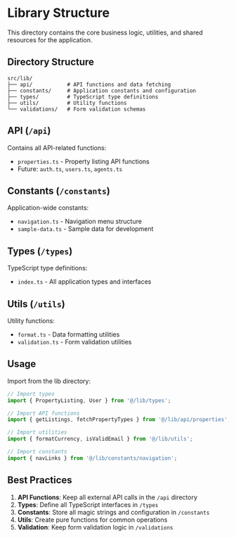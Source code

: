 # Library Structure

This directory contains the core business logic, utilities, and shared resources for the application.

## Directory Structure

```
src/lib/
├── api/           # API functions and data fetching
├── constants/     # Application constants and configuration
├── types/         # TypeScript type definitions
├── utils/         # Utility functions
└── validations/   # Form validation schemas
```

## API (`/api`)

Contains all API-related functions:
- `properties.ts` - Property listing API functions
- Future: `auth.ts`, `users.ts`, `agents.ts`

## Constants (`/constants`)

Application-wide constants:
- `navigation.ts` - Navigation menu structure
- `sample-data.ts` - Sample data for development

## Types (`/types`)

TypeScript type definitions:
- `index.ts` - All application types and interfaces

## Utils (`/utils`)

Utility functions:
- `format.ts` - Data formatting utilities
- `validation.ts` - Form validation utilities

## Usage

Import from the lib directory:

```typescript
// Import types
import { PropertyListing, User } from '@/lib/types';

// Import API functions
import { getListings, fetchPropertyTypes } from '@/lib/api/properties';

// Import utilities
import { formatCurrency, isValidEmail } from '@/lib/utils';

// Import constants
import { navLinks } from '@/lib/constants/navigation';
```

## Best Practices

1. **API Functions**: Keep all external API calls in the `/api` directory
2. **Types**: Define all TypeScript interfaces in `/types`
3. **Constants**: Store all magic strings and configuration in `/constants`
4. **Utils**: Create pure functions for common operations
5. **Validation**: Keep form validation logic in `/validations`
